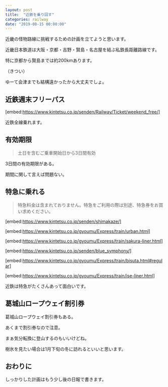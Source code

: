 ```yaml
---
layout: post
title:  "近鉄を乗り回す"
categories: railway
date: "2019-08-15 00:00:00"
---
```


近畿の怪物路線に挑戦するための計画を立てようと思います。

近畿日本鉄道は大阪・京都・吉野・賢島・名古屋を結ぶ私鉄長距離路線です。

特に京都から賢島までは約200kmあります。

（きつい）

ゆーて会津までも結構遠かったから大丈夫でしょ。

## 近鉄週末フリーパス

[embed:https://www.kintetsu.co.jp/senden/Railway/Ticket/weekend_free/]

近鉄全線乗れます。

## 有効期限

> 土日を含むご乗車開始日から3日間有効

3日間の有効期限がある。

期間に関して言えば問題ない。

## 特急に乗れる

> 特急料金は含まれておりません。特急をご利用の際は別途、特急券をお買い求めください。

[embed:https://www.kintetsu.co.jp/senden/shimakaze/]

[embed:https://www.kintetsu.co.jp/gyoumu/Express/train/urban.html]

[embed:https://www.kintetsu.co.jp/gyoumu/Express/train/sakura-liner.html]

[embed:https://www.kintetsu.co.jp/senden/blue_symphony/]

[embed:https://www.kintetsu.co.jp/gyoumu/Express/train/bisuta.html#regular]

[embed:https://www.kintetsu.co.jp/gyoumu/Express/train/ise-liner.html]

近鉄は特急がたくさんあって面白いです。

## 葛城山ロープウェイ割引券

葛城山ロープウェイ割引券もある。

あくまで割引券なので注意。

まぁ気分転換に登山するのもいいけどね。

樹氷を見たい場合は1月下旬の冬に訪れるといいと思います。

## おわりに

しっかりした計画はもう少し後の日報で書きます。